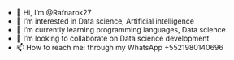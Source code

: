 - 👋 Hi, I’m @Rafnarok27
- 👀 I’m interested in Data science, Artificial intelligence 
- 🌱 I’m currently learning programming languages, Data science
- 💞️ I’m looking to collaborate on Data science development 
- 📫 How to reach me: through my WhatsApp +5521980140696

<!---
Rafnarok27/Rafnarok27 is a ✨ special ✨ repository because its `README.md` (this file) appears on your GitHub profile.
You can click the Preview link to take a look at your changes.
--->
